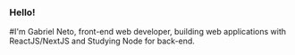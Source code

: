 ### Hello!
#I'm Gabriel Neto, front-end web developer, building web applications with ReactJS/NextJS and Studying Node for back-end.
